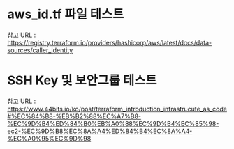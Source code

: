 # aws_id.tf 파일 테스트
참고 URL : https://registry.terraform.io/providers/hashicorp/aws/latest/docs/data-sources/caller_identity


# SSH Key 및 보안그룹 테스트
참고 URL : https://www.44bits.io/ko/post/terraform_introduction_infrastrucute_as_code#%EC%84%B8-%EB%B2%88%EC%A7%B8-%EC%9D%B4%ED%84%B0%EB%A0%88%EC%9D%B4%EC%85%98-ec2-%EC%9D%B8%EC%8A%A4%ED%84%B4%EC%8A%A4-%EC%A0%95%EC%9D%98
